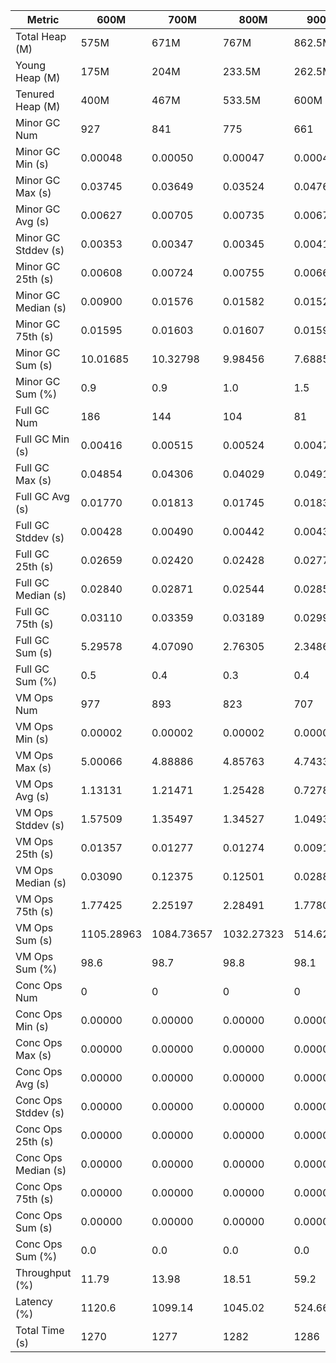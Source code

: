 | Metric | 600M | 700M | 800M | 900M | 1 GB | 2 GB | 4 GB | 8 GB |
|------|----|----|----|----|----|----|----|----|
| Total Heap (M) | 575M | 671M | 767M | 862.5M | 981.5M | 1975.5M | 4056.5M | 8120.5M |
| Young Heap (M) | 175M | 204M | 233.5M | 262.5M | 298.5M | 610M | 1325.5M | 2659M |
| Tenured Heap (M) | 400M | 467M | 533.5M | 600M | 683M | 1365.5M | 2731M | 5461.5M |
| Minor GC Num | 927 | 841 | 775 | 661 | 571 | 144 | 55 | 28 |
| Minor GC Min (s) | 0.00048 | 0.00050 | 0.00047 | 0.00044 | 0.00039 | 0.00060 | 0.00047 | 0.00052 |
| Minor GC Max (s) | 0.03745 | 0.03649 | 0.03524 | 0.04763 | 0.04716 | 0.04742 | 0.01624 | 0.02618 |
| Minor GC Avg (s) | 0.00627 | 0.00705 | 0.00735 | 0.00673 | 0.00728 | 0.00411 | 0.00315 | 0.00380 |
| Minor GC Stddev (s) | 0.00353 | 0.00347 | 0.00345 | 0.00415 | 0.00453 | 0.00485 | 0.00336 | 0.00463 |
| Minor GC 25th (s) | 0.00608 | 0.00724 | 0.00755 | 0.00660 | 0.00469 | 0.00199 | 0.00137 | 0.00132 |
| Minor GC Median (s) | 0.00900 | 0.01576 | 0.01582 | 0.01524 | 0.01553 | 0.00441 | 0.00215 | 0.00173 |
| Minor GC 75th (s) | 0.01595 | 0.01603 | 0.01607 | 0.01591 | 0.01607 | 0.00632 | 0.00432 | 0.00499 |
| Minor GC Sum (s) | 10.01685 | 10.32798 | 9.98456 | 7.68857 | 7.22751 | 0.84766 | 0.23018 | 0.15073 |
| Minor GC Sum (%) | 0.9 | 0.9 | 1.0 | 1.5 | 0.7 | 0.2 | 0.1 | 0.1 |
| Full GC Num | 186 | 144 | 104 | 81 | 53 | 2 | 2 | 2 |
| Full GC Min (s) | 0.00416 | 0.00515 | 0.00524 | 0.00477 | 0.00434 | 0.00478 | 0.00577 | 0.00532 |
| Full GC Max (s) | 0.04854 | 0.04306 | 0.04029 | 0.04918 | 0.04509 | 0.00999 | 0.00969 | 0.00917 |
| Full GC Avg (s) | 0.01770 | 0.01813 | 0.01745 | 0.01833 | 0.01959 | 0.00739 | 0.00773 | 0.00724 |
| Full GC Stddev (s) | 0.00428 | 0.00490 | 0.00442 | 0.00439 | 0.00418 | 0.00368 | 0.00277 | 0.00272 |
| Full GC 25th (s) | 0.02659 | 0.02420 | 0.02428 | 0.02771 | 0.03020 | 0.00478 | 0.00577 | 0.00532 |
| Full GC Median (s) | 0.02840 | 0.02871 | 0.02544 | 0.02858 | 0.03052 | 0.00478 | 0.00577 | 0.00532 |
| Full GC 75th (s) | 0.03110 | 0.03359 | 0.03189 | 0.02995 | 0.03250 | 0.00999 | 0.00969 | 0.00917 |
| Full GC Sum (s) | 5.29578 | 4.07090 | 2.76305 | 2.34868 | 1.64690 | 0.01477 | 0.01546 | 0.01448 |
| Full GC Sum (%) | 0.5 | 0.4 | 0.3 | 0.4 | 0.2 | 0.0 | 0.0 | 0.0 |
| VM Ops Num | 977 | 893 | 823 | 707 | 624 | 203 | 112 | 84 |
| VM Ops Min (s) | 0.00002 | 0.00002 | 0.00002 | 0.00002 | 0.00003 | 0.00002 | 0.00002 | 0.00002 |
| VM Ops Max (s) | 5.00066 | 4.88886 | 4.85763 | 4.74335 | 4.85426 | 5.67490 | 5.70978 | 5.69155 |
| VM Ops Avg (s) | 1.13131 | 1.21471 | 1.25428 | 0.72789 | 1.64704 | 2.23437 | 1.55165 | 2.27923 |
| VM Ops Stddev (s) | 1.57509 | 1.35497 | 1.34527 | 1.04935 | 1.88059 | 1.69082 | 1.95396 | 2.20197 |
| VM Ops 25th (s) | 0.01357 | 0.01277 | 0.01274 | 0.00916 | 0.00886 | 0.00270 | 0.00036 | 0.00022 |
| VM Ops Median (s) | 0.03090 | 0.12375 | 0.12501 | 0.02884 | 1.75333 | 2.87215 | 0.30268 | 2.41149 |
| VM Ops 75th (s) | 1.77425 | 2.25197 | 2.28491 | 1.77800 | 1.81872 | 3.70247 | 2.36816 | 4.55721 |
| VM Ops Sum (s) | 1105.28963 | 1084.73657 | 1032.27323 | 514.62111 | 1027.75052 | 453.57794 | 173.78479 | 191.45508 |
| VM Ops Sum (%) | 98.6 | 98.7 | 98.8 | 98.1 | 99.1 | 99.8 | 99.9 | 99.9 |
| Conc Ops Num | 0 | 0 | 0 | 0 | 0 | 0 | 0 | 0 |
| Conc Ops Min (s) | 0.00000 | 0.00000 | 0.00000 | 0.00000 | 0.00000 | 0.00000 | 0.00000 | 0.00000 |
| Conc Ops Max (s) | 0.00000 | 0.00000 | 0.00000 | 0.00000 | 0.00000 | 0.00000 | 0.00000 | 0.00000 |
| Conc Ops Avg (s) | 0.00000 | 0.00000 | 0.00000 | 0.00000 | 0.00000 | 0.00000 | 0.00000 | 0.00000 |
| Conc Ops Stddev (s) | 0.00000 | 0.00000 | 0.00000 | 0.00000 | 0.00000 | 0.00000 | 0.00000 | 0.00000 |
| Conc Ops 25th (s) | 0.00000 | 0.00000 | 0.00000 | 0.00000 | 0.00000 | 0.00000 | 0.00000 | 0.00000 |
| Conc Ops Median (s) | 0.00000 | 0.00000 | 0.00000 | 0.00000 | 0.00000 | 0.00000 | 0.00000 | 0.00000 |
| Conc Ops 75th (s) | 0.00000 | 0.00000 | 0.00000 | 0.00000 | 0.00000 | 0.00000 | 0.00000 | 0.00000 |
| Conc Ops Sum (s) | 0.00000 | 0.00000 | 0.00000 | 0.00000 | 0.00000 | 0.00000 | 0.00000 | 0.00000 |
| Conc Ops Sum (%) | 0.0 | 0.0 | 0.0 | 0.0 | 0.0 | 0.0 | 0.0 | 0.0 |
| Throughput (%) | 11.79 | 13.98 | 18.51 | 59.2 | 19.19 | 64.58 | 86.27 | 84.88 |
| Latency (%) | 1120.6 | 1099.14 | 1045.02 | 524.66 | 1036.62 | 454.44 | 174.03 | 191.62 |
| Total Time (s) | 1270 | 1277 | 1282 | 1286 | 1282 | 1283 | 1267 | 1266 |
